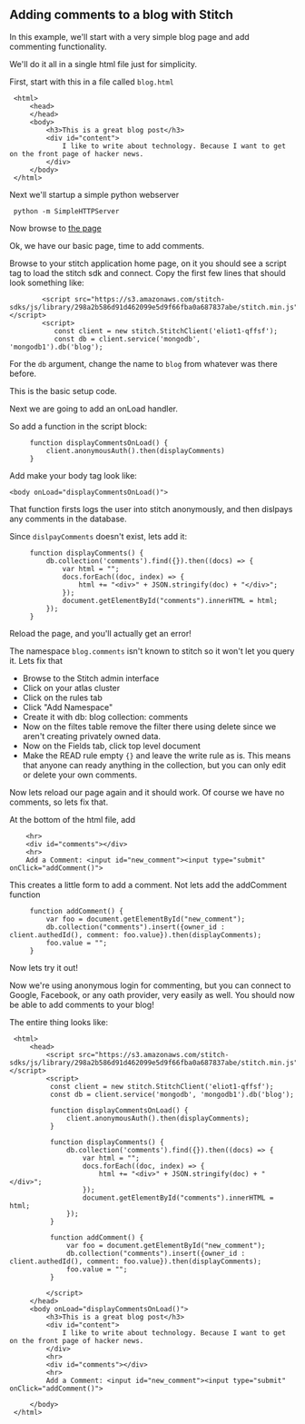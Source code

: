 Adding comments to a blog with Stitch
-------------

In this example, we'll start with a very simple blog page and add commenting functionality.

We'll do it all in a single html file just for simplicity.

First, start with this in a file called `blog.html`


     <html>
         <head>
         </head>
         <body>
             <h3>This is a great blog post</h3>
             <div id="content">
                 I like to write about technology. Because I want to get on the front page of hacker news.
             </div>
         </body>
     </html>

Next we'll startup a simple python webserver

     python -m SimpleHTTPServer

Now browse to [the page](http://localhost:8000/blog.html)

Ok, we have our basic page, time to add comments.

Browse to your stitch application home page, on it you should see a script tag to load the stitch sdk and connect.
Copy the first few lines that should look something like:

            <script src="https://s3.amazonaws.com/stitch-sdks/js/library/298a2b586d91d462099e5d9f66fba0a687837abe/stitch.min.js"></script>
            <script>
               const client = new stitch.StitchClient('eliot1-qffsf');
               const db = client.service('mongodb', 'mongodb1').db('blog');

For the `db` argument, change the name to `blog` from whatever was there before.

This is the basic setup code.

Next we are going to add an onLoad handler.

So add a function in the script block:

         function displayCommentsOnLoad() {
             client.anonymousAuth().then(displayComments)
         }

Add make your body tag look like:

    <body onLoad="displayCommentsOnLoad()">

That function firsts logs the user into stitch anonymously, and then dislpays any comments in the database.

Since `dislpayComments` doesn't exist, lets add it:

         function displayComments() {
             db.collection('comments').find({}).then((docs) => {
                 var html = "";
                 docs.forEach((doc, index) => {
                     html += "<div>" + JSON.stringify(doc) + "</div>";
                 });
                 document.getElementById("comments").innerHTML = html;
             });
         }

Reload the page, and you'll actually get an error!

The namespace `blog.comments` isn't known to stitch so it won't let you query it.
Lets fix that
* Browse to the Stitch admin interface
* Click on your atlas cluster
* Click on the rules tab
* Click "Add Namespace"
* Create it with db: blog collection: comments
* Now on the filtes table remove the filter there using delete since we aren't creating privately owned data.
* Now on the Fields tab, click top level document
* Make the READ rule empty `{}` and leave the write rule as is. This means that anyone can ready anything in the collection, but you can only edit or delete your own comments.

Now lets reload our page again and it should work.
Of course we have no comments, so lets fix that.

At the bottom of the html file, add

        <hr>
        <div id="comments"></div>
        <hr>
        Add a Comment: <input id="new_comment"><input type="submit" onClick="addComment()">

This creates a little form to add a comment.
Not lets add the addComment function

         function addComment() {
             var foo = document.getElementById("new_comment");
             db.collection("comments").insert({owner_id : client.authedId(), comment: foo.value}).then(displayComments);
             foo.value = "";
         }

Now lets try it out!

Now we're using anonymous login for commenting, but you can connect to Google, Facebook, or any oath provider, very easily as well.
You should now be able to add comments to your blog!

The entire thing looks like:






     <html>
         <head>
             <script src="https://s3.amazonaws.com/stitch-sdks/js/library/298a2b586d91d462099e5d9f66fba0a687837abe/stitch.min.js"></script>
             <script>
              const client = new stitch.StitchClient('eliot1-qffsf');
              const db = client.service('mongodb', 'mongodb1').db('blog');
     
              function displayCommentsOnLoad() {
                  client.anonymousAuth().then(displayComments);
              }
     
              function displayComments() {
                  db.collection('comments').find({}).then((docs) => {
                      var html = "";
                      docs.forEach((doc, index) => {
                          html += "<div>" + JSON.stringify(doc) + "</div>";
                      });
                      document.getElementById("comments").innerHTML = html;
                  });
              }
              
              function addComment() {
                  var foo = document.getElementById("new_comment");
                  db.collection("comments").insert({owner_id : client.authedId(), comment: foo.value}).then(displayComments);
                  foo.value = "";
              }
              
             </script>
         </head>
         <body onLoad="displayCommentsOnLoad()">
             <h3>This is a great blog post</h3>
             <div id="content">
                 I like to write about technology. Because I want to get on the front page of hacker news.
             </div>
             <hr>
             <div id="comments"></div>
             <hr>
             Add a Comment: <input id="new_comment"><input type="submit" onClick="addComment()">
                 
         </body>
     </html>
